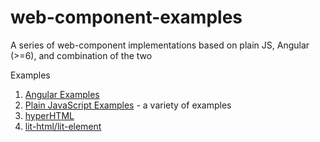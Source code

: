 # web-component-examples
A series of web-component implementations based on plain JS, Angular (>=6), and combination of the two

Examples
1. [Angular Examples](angular/README.md) 
1. [Plain JavaScript Examples](https://github.com/zenwork/web-component-examples/tree/master/simple) - a variety of examples
1. [hyperHTML](https://github.com/zenwork/web-component-examples/tree/master/hyper)
1. [lit-html/lit-element](https://github.com/zenwork/web-component-examples/tree/master/lit)
